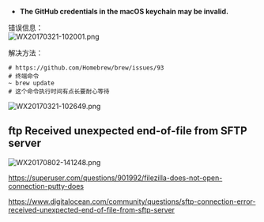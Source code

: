 * **The GitHub credentials in the macOS keychain may be invalid.**     

错误信息：     
![WX20170321-102001.png](https://bitbucket.org/repo/oE6yEX/images/3700229192-WX20170321-102001.png)      

解决方法：  
```    
# https://github.com/Homebrew/brew/issues/93
# 终端命令
~ brew update
# 这个命令执行时间有点长要耐心等待
```        
![WX20170321-102649.png](https://bitbucket.org/repo/oE6yEX/images/2544273668-WX20170321-102649.png)   


## ftp Received unexpected end-of-file from SFTP server   

![WX20170802-141248.png](https://bitbucket.org/repo/oE6yEX/images/2458062917-WX20170802-141248.png)

https://superuser.com/questions/901992/filezilla-does-not-open-connection-putty-does       

https://www.digitalocean.com/community/questions/sftp-connection-error-received-unexpected-end-of-file-from-sftp-server